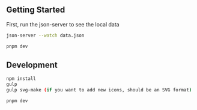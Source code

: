 ## Getting Started

First, run the json-server to see the local data

```bash
json-server --watch data.json

pnpm dev
```

## Development

```bash
npm install
gulp
gulp svg-make (if you want to add new icons, should be an SVG format)

pnpm dev
```
